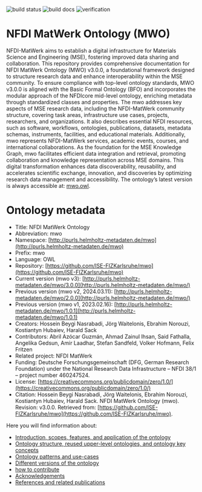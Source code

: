 ![build status](https://github.com/ISE-FIZKarlsruhe/nfdicore/actions/workflows/qc.yml/badge.svg)
![build docs](https://github.com/ISE-FIZKarlsruhe/nfdicore/actions/workflows/update-docs.yml/badge.svg)
![verification](https://github.com/ISE-FIZKarlsruhe/nfdicore/actions/workflows/verification.yml/badge.svg)

# NFDI MatWerk Ontology (MWO)
NFDI-MatWerk aims to establish a digital infrastructure for Materials Science and Engineering (MSE), fostering improved data sharing and collaboration. This repository provides comprehensive documentation for NFDI MatWerk Ontology (MWO) v3.0.0, a foundational framework designed to structure research data and enhance interoperability within the MSE community. To ensure compliance with top-level ontology standards, MWO v3.0.0 is aligned with the Basic Formal Ontology (BFO) and incorporates the modular approach of the NFDIcore mid-level ontology, enriching metadata through standardized classes and properties. The mwo addresses key aspects of MSE research data, including the NFDI-MatWerk community structure, covering task areas, infrastructure use cases, projects, researchers, and organizations. It also describes essential NFDI resources, such as software, workflows, ontologies, publications, datasets, metadata schemas, instruments, facilities, and educational materials. Additionally, mwo represents NFDI-MatWerk services, academic events, courses, and international collaborations. As the foundation for the MSE Knowledge Graph, mwo facilitates efficient data integration and retrieval, promoting collaboration and knowledge representation across MSE domains. This digital transformation enhances data discoverability, reusability, and accelerates scientific exchange, innovation, and discoveries by optimizing research data management and accessibility.
The ontology’s latest version is always accessible at: [mwo.owl](https://github.com/ISE-FIZKarlsruhe/mwo/blob/main/mwo.owl).


# Ontology metadata
- Title: NFDI MatWerk Ontology
- Abbreviation: mwo
- Namespace: [http://purls.helmholtz-metadaten.de/mwo](http://purls.helmholtz-metadaten.de/mwo)
- Prefix: mwo
- Language: OWL
- Repository: [https://github.com/ISE-FIZKarlsruhe/mwo](https://github.com/ISE-FIZKarlsruhe/mwo) 
- Current version (mwo v3): [http://purls.helmholtz-metadaten.de/mwo/3.0.0](http://purls.helmholtz-metadaten.de/mwo/)
- Previous version (mwo v2, 2024.03.11): [http://purls.helmholtz-metadaten.de/mwo/2.0.0](http://purls.helmholtz-metadaten.de/mwo/)
- Previous version (mwo v1, 2023.02.16): [http://purls.helmholtz-metadaten.de/mwo/1.0.1](http://purls.helmholtz-metadaten.de/mwo/1.0.1)
- Creators: Hossein Beygi Nasrabadi, Jörg Waitelonis, Ebrahim Norouzi, Kostiantyn Hubaiev, Harald Sack
- Contributors: Abril Azócar Guzmán, Ahmad Zainul Ihsan, Said Fathalla, Angelika Gedsun, Amir Laadhar, Stefan Sandfeld, Volker Hofmann, Felix Fritzen
- Related project: NFDI MatWerk
- Funding: Deutsche Forschungsgemeinschaft (DFG, German Research Foundation) under the National Research Data Infrastructure – NFDI 38/1 – project number 460247524.
- License: [https://creativecommons.org/publicdomain/zero/1.0/](https://creativecommons.org/publicdomain/zero/1.0/)
- Citation: Hossein Beygi Nasrabadi, Jörg Waitelonis, Ebrahim Norouzi, Kostiantyn Hubaiev, Harald Sack. NFDI MatWerk Ontology (mwo). Revision: v3.0.0. Retrieved from: [https://github.com/ISE-FIZKarlsruhe/mwo](https://github.com/ISE-FIZKarlsruhe/mwo).


Here you will find information about:
- [Introduction, scopes, features, and application of the ontology](intro.md)
- [Ontology structure, reused upper-level ontologies, and ontology key concepts](ontology.md)
- [Ontology patterns and use-cases](patterns.md)
- [Different versions of the ontology](versions.md)
- [how to contribute](contributing.md)
- [Acknowledgements](acknowledgements.md)
- [References and related publications](refs.md)


